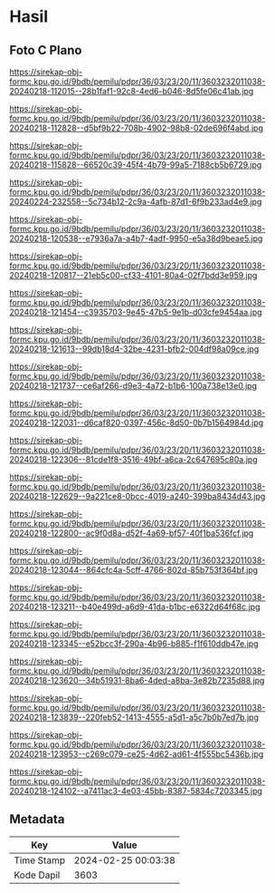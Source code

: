 # Hasil

## Foto C Plano

https://sirekap-obj-formc.kpu.go.id/9bdb/pemilu/pdpr/36/03/23/20/11/3603232011038-20240218-112015--28b1faf1-92c8-4ed6-b046-8d5fe06c41ab.jpg

https://sirekap-obj-formc.kpu.go.id/9bdb/pemilu/pdpr/36/03/23/20/11/3603232011038-20240218-112828--d5bf9b22-708b-4902-98b8-02de696f4abd.jpg

https://sirekap-obj-formc.kpu.go.id/9bdb/pemilu/pdpr/36/03/23/20/11/3603232011038-20240218-115828--66520c39-45f4-4b79-99a5-7188cb5b6729.jpg

https://sirekap-obj-formc.kpu.go.id/9bdb/pemilu/pdpr/36/03/23/20/11/3603232011038-20240224-232558--5c734b12-2c9a-4afb-87d1-6f9b233ad4e9.jpg

https://sirekap-obj-formc.kpu.go.id/9bdb/pemilu/pdpr/36/03/23/20/11/3603232011038-20240218-120538--e7936a7a-a4b7-4adf-9950-e5a38d9beae5.jpg

https://sirekap-obj-formc.kpu.go.id/9bdb/pemilu/pdpr/36/03/23/20/11/3603232011038-20240218-120817--21eb5c00-cf33-4101-80a4-02f7bdd3e959.jpg

https://sirekap-obj-formc.kpu.go.id/9bdb/pemilu/pdpr/36/03/23/20/11/3603232011038-20240218-121454--c3935703-9e45-47b5-9e1b-d03cfe9454aa.jpg

https://sirekap-obj-formc.kpu.go.id/9bdb/pemilu/pdpr/36/03/23/20/11/3603232011038-20240218-121613--99db18d4-32be-4231-bfb2-004df98a09ce.jpg

https://sirekap-obj-formc.kpu.go.id/9bdb/pemilu/pdpr/36/03/23/20/11/3603232011038-20240218-121737--ce6af266-d9e3-4a72-b1b6-100a738e13e0.jpg

https://sirekap-obj-formc.kpu.go.id/9bdb/pemilu/pdpr/36/03/23/20/11/3603232011038-20240218-122031--d6caf820-0397-456c-8d50-0b7b1564984d.jpg

https://sirekap-obj-formc.kpu.go.id/9bdb/pemilu/pdpr/36/03/23/20/11/3603232011038-20240218-122306--81cde1f8-3516-49bf-a6ca-2c647695c80a.jpg

https://sirekap-obj-formc.kpu.go.id/9bdb/pemilu/pdpr/36/03/23/20/11/3603232011038-20240218-122629--9a221ce8-0bcc-4019-a240-399ba8434d43.jpg

https://sirekap-obj-formc.kpu.go.id/9bdb/pemilu/pdpr/36/03/23/20/11/3603232011038-20240218-122800--ac9f0d8a-d52f-4a69-bf57-40f1ba536fcf.jpg

https://sirekap-obj-formc.kpu.go.id/9bdb/pemilu/pdpr/36/03/23/20/11/3603232011038-20240218-123044--864cfc4a-5cff-4766-802d-85b753f364bf.jpg

https://sirekap-obj-formc.kpu.go.id/9bdb/pemilu/pdpr/36/03/23/20/11/3603232011038-20240218-123211--b40e499d-a6d9-41da-b1bc-e6322d64f68c.jpg

https://sirekap-obj-formc.kpu.go.id/9bdb/pemilu/pdpr/36/03/23/20/11/3603232011038-20240218-123345--e52bcc3f-290a-4b96-b885-f1f610ddb47e.jpg

https://sirekap-obj-formc.kpu.go.id/9bdb/pemilu/pdpr/36/03/23/20/11/3603232011038-20240218-123620--34b51931-8ba6-4ded-a8ba-3e82b7235d88.jpg

https://sirekap-obj-formc.kpu.go.id/9bdb/pemilu/pdpr/36/03/23/20/11/3603232011038-20240218-123839--220feb52-1413-4555-a5d1-a5c7b0b7ed7b.jpg

https://sirekap-obj-formc.kpu.go.id/9bdb/pemilu/pdpr/36/03/23/20/11/3603232011038-20240218-123953--c269c079-ce25-4d62-ad61-4f555bc5436b.jpg

https://sirekap-obj-formc.kpu.go.id/9bdb/pemilu/pdpr/36/03/23/20/11/3603232011038-20240218-124102--a7411ac3-4e03-45bb-8387-5834c7203345.jpg


## Metadata

| Key        | Value               |
| ---------- | ------------------- |
| Time Stamp | 2024-02-25 00:03:38 |
| Kode Dapil | 3603                |



